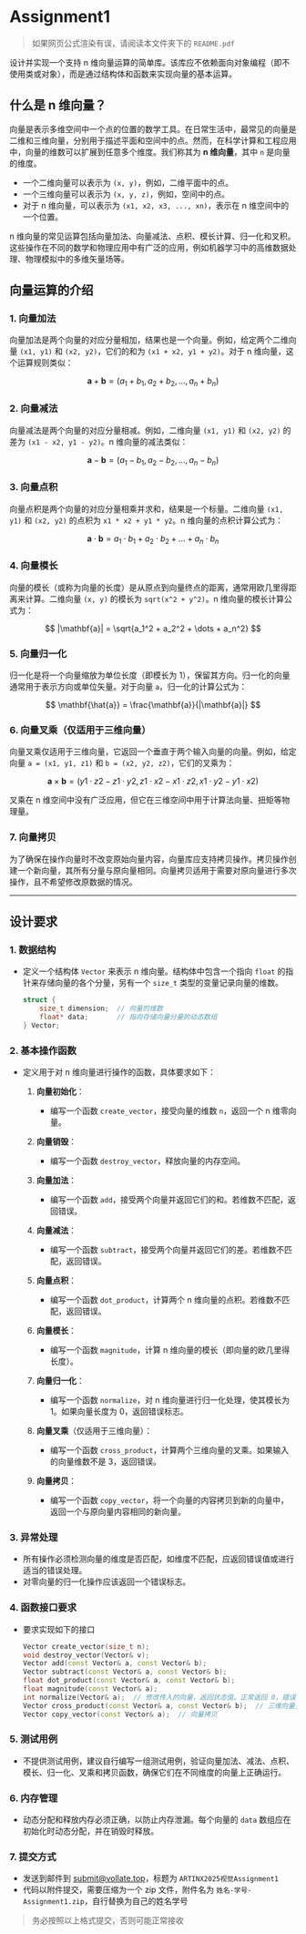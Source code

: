# Assignment1

>如果网页公式渲染有误，请阅读本文件夹下的 `README.pdf`

设计并实现一个支持 n 维向量运算的简单库。该库应不依赖面向对象编程（即不使用类或对象），而是通过结构体和函数来实现向量的基本运算。

## 什么是 n 维向量？

向量是表示多维空间中一个点的位置的数学工具。在日常生活中，最常见的向量是二维和三维向量，分别用于描述平面和空间中的点。然而，在科学计算和工程应用中，向量的维数可以扩展到任意多个维度。我们称其为 **n 维向量**，其中 `n` 是向量的维度。

- 一个二维向量可以表示为 `(x, y)`，例如，二维平面中的点。
- 一个三维向量可以表示为 `(x, y, z)`，例如，空间中的点。
- 对于 n 维向量，可以表示为 `(x1, x2, x3, ..., xn)`，表示在 n 维空间中的一个位置。

n 维向量的常见运算包括向量加法、向量减法、点积、模长计算、归一化和叉积。这些操作在不同的数学和物理应用中有广泛的应用，例如机器学习中的高维数据处理、物理模拟中的多维矢量场等。

## 向量运算的介绍

### 1. 向量加法

向量加法是两个向量的对应分量相加，结果也是一个向量。例如，给定两个二维向量 `(x1, y1)` 和 `(x2, y2)`，它们的和为 `(x1 + x2, y1 + y2)`。对于 n 维向量，这个运算规则类似：

$$
\mathbf{a} + \mathbf{b} = (a_1 + b_1, a_2 + b_2, \dots, a_n + b_n)
$$

### 2. 向量减法

向量减法是两个向量的对应分量相减。例如，二维向量 `(x1, y1)` 和 `(x2, y2)` 的差为 `(x1 - x2, y1 - y2)`。n 维向量的减法类似：

$$
\mathbf{a} - \mathbf{b} = (a_1 - b_1, a_2 - b_2, \dots, a_n - b_n)
$$

### 3. 向量点积

向量点积是两个向量的对应分量相乘并求和，结果是一个标量。二维向量 `(x1, y1)` 和 `(x2, y2)` 的点积为 `x1 * x2 + y1 * y2`。n 维向量的点积计算公式为：

$$
\mathbf{a} \cdot \mathbf{b} = a_1 \cdot b_1 + a_2 \cdot b_2 + \dots + a_n \cdot b_n
$$

### 4. 向量模长

向量的模长（或称为向量的长度）是从原点到向量终点的距离，通常用欧几里得距离来计算。二维向量 `(x, y)` 的模长为 `sqrt(x^2 + y^2)`。n 维向量的模长计算公式为：

$$
|\mathbf{a}| = \sqrt{a_1^2 + a_2^2 + \dots + a_n^2}
$$

### 5. 向量归一化

归一化是将一个向量缩放为单位长度（即模长为 1），保留其方向。归一化的向量通常用于表示方向或单位矢量。对于向量 `a`，归一化的计算公式为：

$$
\mathbf{\hat{a}} = \frac{\mathbf{a}}{|\mathbf{a}|}
$$

### 6. 向量叉乘（仅适用于三维向量）

向量叉乘仅适用于三维向量，它返回一个垂直于两个输入向量的向量。例如，给定向量 `a = (x1, y1, z1)` 和 `b = (x2, y2, z2)`，它们的叉乘为：

$$
\mathbf{a} \times \mathbf{b} = (y1 \cdot z2 - z1 \cdot y2, z1 \cdot x2 - x1 \cdot z2, x1 \cdot y2 - y1 \cdot x2)
$$

叉乘在 n 维空间中没有广泛应用，但它在三维空间中用于计算法向量、扭矩等物理量。

### 7. 向量拷贝

为了确保在操作向量时不改变原始向量内容，向量库应支持拷贝操作。拷贝操作创建一个新向量，其所有分量与原向量相同。向量拷贝适用于需要对原向量进行多次操作，且不希望修改原数据的情况。

---

## 设计要求

### 1. 数据结构

- 定义一个结构体 `Vector` 来表示 n 维向量。结构体中包含一个指向 `float` 的指针来存储向量的各个分量，另有一个 `size_t` 类型的变量记录向量的维数。

    ```cpp
    struct {
        size_t dimension;  // 向量的维数
        float* data;       // 指向存储向量分量的动态数组
    } Vector;
    ```

### 2. 基本操作函数

- 定义用于对 n 维向量进行操作的函数，具体要求如下：

  1. **向量初始化**：
     - 编写一个函数 `create_vector`，接受向量的维数 `n`，返回一个 n 维零向量。

  2. **向量销毁**：
     - 编写一个函数 `destroy_vector`，释放向量的内存空间。

  3. **向量加法**：
     - 编写一个函数 `add`，接受两个向量并返回它们的和。若维数不匹配，返回错误。

  4. **向量减法**：
     - 编写一个函数 `subtract`，接受两个向量并返回它们的差。若维数不匹配，返回错误。

  5. **向量点积**：
     - 编写一个函数 `dot_product`，计算两个 n 维向量的点积。若维数不匹配，返回错误。

  6. **向量模长**：
     - 编写一个函数 `magnitude`，计算 n 维向量的模长（即向量的欧几里得长度）。

  7. **向量归一化**：
     - 编写一个函数 `normalize`，对 n 维向量进行归一化处理，使其模长为 1。如果向量长度为 0，返回错误标志。

  8. **向量叉乘**（仅适用于三维向量）：
     - 编写一个函数 `cross_product`，计算两个三维向量的叉乘。如果输入的向量维数不是 3，返回错误。

  9. **向量拷贝**：
     - 编写一个函数 `copy_vector`，将一个向量的内容拷贝到新的向量中，返回一个与原向量内容相同的新向量。

### 3. 异常处理

- 所有操作必须检测向量的维度是否匹配，如维度不匹配，应返回错误值或进行适当的错误处理。
- 对零向量的归一化操作应该返回一个错误标志。

### 4. 函数接口要求

- 要求实现如下的接口

    ```cpp
    Vector create_vector(size_t n);
    void destroy_vector(Vector& v);
    Vector add(const Vector& a, const Vector& b);
    Vector subtract(const Vector& a, const Vector& b);
    float dot_product(const Vector& a, const Vector& b);
    float magnitude(const Vector& a);
    int normalize(Vector& a);  // 修改传入的向量，返回状态值。正常返回 0，错误返回 -1
    Vector cross_product(const Vector& a, const Vector& b);  // 三维向量叉乘
    Vector copy_vector(const Vector& a);  // 向量拷贝
    ```

### 5. 测试用例

- 不提供测试用例，建议自行编写一组测试用例，验证向量加法、减法、点积、模长、归一化、叉乘和拷贝函数，确保它们在不同维度的向量上正确运行。

### 6. 内存管理

- 动态分配和释放内存必须正确，以防止内存泄漏。每个向量的 `data` 数组应在初始化时动态分配，并在销毁时释放。

### 7. 提交方式

- 发送到邮件到 <submit@vollate.top>，标题为 `ARTINX2025视觉Assignment1`
- 代码以附件提交，需要压缩为一个 zip 文件，附件名为 `姓名-学号-Assignment1.zip`，自行替换为自己的姓名学号

> 务必按照以上格式提交，否则可能正常接收
